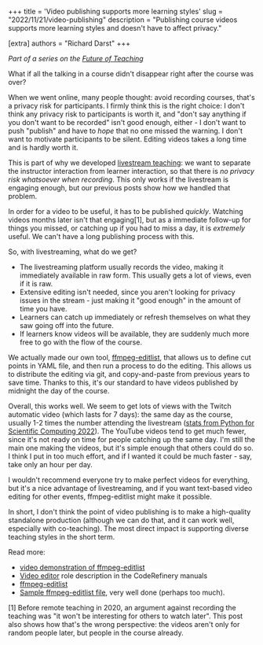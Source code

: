 +++
title = 'Video publishing supports more learning styles'
slug = "2022/11/21/video-publishing"
description = "Publishing course videos supports more learning styles and doesn't have to affect privacy."

[extra]
authors = "Richard Darst"
+++

*Part of a series on the [Future of
Teaching](@/blog/2022-10-17-future-of-teaching.md)*

What if all the talking in a course didn't disappear right after the
course was over?

When we went online, many people thought: avoid recording courses,
that's a privacy risk for participants.  I firmly think this is the
right choice: I don't think any privacy risk to participants is worth it, and "don't
say anything if you don't want to be recorded" isn't good enough,
either - I don't want to push "publish" and have to *hope* that no one
missed the warning.  I don't want to motivate participants to be
silent.  Editing videos takes a long time and is hardly worth it.

This is part of why we developed [livestream teaching](@/blog/2022-11-14-livestreaming-courses.md): we want to
separate the instructor interaction from learner interaction, so that
there is *no privacy risk whatsoever when recording*.  This only works if the
livestream is engaging enough, but our previous posts show how we
handled that problem.

In order for a video to be useful, it has to be published *quickly*.
Watching videos months later isn't that engaging[1], but as a immediate
follow-up for things you missed, or catching up if you had to miss a
day, it is *extremely* useful.  We can't have a long publishing
process with this.

So, with livestreaming, what do we get?
* The livestreaming platform usually records the video, making it
  immediately available in raw form.  This usually gets a lot of
  views, even if it is raw.
* Extensive editing isn't needed, since you aren't looking for
  privacy issues in the stream - just making it "good enough" in the
  amount of time you have.
* Learners can catch up immediately or refresh themselves on what they
  saw going off into the future.
* If learners know videos will be available, they
  are suddenly much more free to go with the flow of the course.

We actually made our own tool,
[ffmpeg-editlist](https://github.com/coderefinery/ffmpeg-editlist),
that allows us to define cut points in YAML file, and then run a
process to do the editing.  This allows us to distribute the editing
via git, and copy-and-paste from previous years to save time.  Thanks
to this, it's our standard to have videos published by midnight the
day of the course.

Overall, this works well.  We seem to get lots of views with the
Twitch automatic video (which lasts for 7 days): the same day as the
course, usually 1-2
times the number attending the livestream ([stats from Python for
Scientific Computing 2022](https://github.com/coderefinery/workshop-stats/blob/main/data/python-for-scicomp-2022/README.md#twitch-video-views)).  The YouTube
videos tend to get much fewer, since it's not ready on time for people
catching up the same day.  I'm still the main one making the videos,
but it's simple enough that others could do so.  I think I put in too
much effort, and if I wanted it could be much faster - say, take only
an hour per day.

I wouldn't recommend everyone try to make perfect videos for
everything, but it's a nice advantage of livestreaming, and if you
want text-based video editing for other events, ffmpeg-editlist might
make it possible.


In short, I don't think the point of video publishing is to make a
high-quality standalone production (although we can do that, and it
can work well, especially with co-teaching).  The most direct impact
is supporting diverse teaching styles in the short term.

Read more:
* [video demonstration of ffmpeg-editlist](https://youtu.be/thvMNTBJg2Y)
* [Video editor](https://coderefinery.github.io/manuals/video-editor/)
  role description in the CodeRefinery manuals
* [ffmpeg-editlist](https://github.com/coderefinery/ffmpeg-editlist)
* [Sample ffmpeg-editlist
  file](https://github.com/AaltoSciComp/video-editlists-asc/blob/master/kickstart-2022-summer.yaml),
  very well done (perhaps too much).



[1] Before remote teaching in 2020, an argument against recording the
teaching was "it won't be interesting for others to watch later".
This post also shows how that's the wrong perspective: the videos
aren't only for random people later, but people in the course already.
